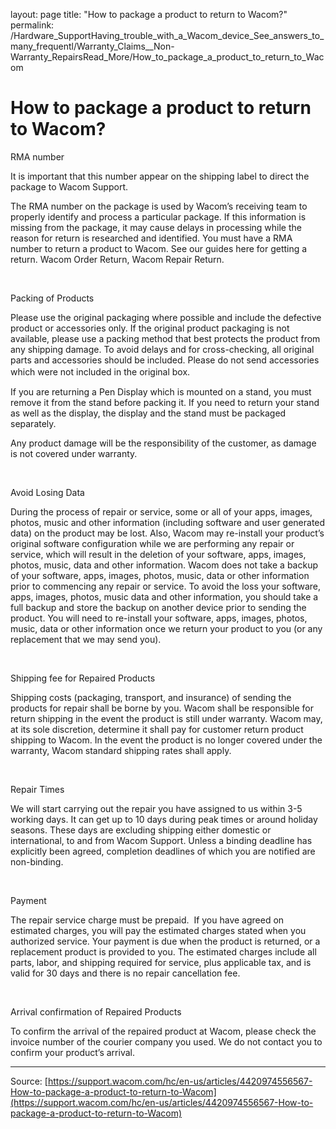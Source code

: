 layout: page
title: "How to package a product to return to Wacom?"
permalink: /Hardware_SupportHaving_trouble_with_a_Wacom_device_See_answers_to_many_frequentl/Warranty_Claims__Non-Warranty_RepairsRead_More/How_to_package_a_product_to_return_to_Wacom

# How to package a product to return to Wacom?

RMA number


It is important that this number appear on the shipping label to direct the package to Wacom Support.


The RMA number on the package is used by Wacom’s receiving team to properly identify and process a particular package. If this information is missing from the package, it may cause delays in processing while the reason for return is researched and identified. You must have a RMA number to return a product to Wacom. See our guides here for getting a return. Wacom Order Return, Wacom Repair Return.


 


Packing of Products


Please use the original packaging where possible and include the defective product or accessories only. If the original product packaging is not available, please use a packing method that best protects the product from any shipping damage. To avoid delays and for cross-checking, all original parts and accessories should be included. Please do not send accessories which were not included in the original box.　


If you are returning a Pen Display which is mounted on a stand, you must remove it from the stand before packing it. If you need to return your stand as well as the display, the display and the stand must be packaged separately.


Any product damage will be the responsibility of the customer, as damage is not covered under warranty.


 


Avoid Losing Data


During the process of repair or service, some or all of your apps, images, photos, music and other information (including software and user generated data) on the product may be lost. Also, Wacom may re-install your product’s original software configuration while we are performing any repair or service, which will result in the deletion of your software, apps, images, photos, music, data and other information. Wacom does not take a backup of your software, apps, images, photos, music, data or other information prior to commencing any repair or service. To avoid the loss your software, apps, images, photos, music data and other information, you should take a full backup and store the backup on another device prior to sending the product. You will need to re-install your software, apps, images, photos, music, data or other information once we return your product to you (or any replacement that we may send you).


 


Shipping fee for Repaired Products


Shipping costs (packaging, transport, and insurance) of sending the products for repair shall be borne by you. Wacom shall be responsible for return shipping in the event the product is still under warranty. Wacom may, at its sole discretion, determine it shall pay for customer return product shipping to Wacom. In the event the product is no longer covered under the warranty, Wacom standard shipping rates shall apply.


 


Repair Times


We will start carrying out the repair you have assigned to us within 3-5 working days. It can get up to 10 days during peak times or around holiday seasons. These days are excluding shipping either domestic or international, to and from Wacom Support. Unless a binding deadline has explicitly been agreed, completion deadlines of which you are notified are non-binding.


 


Payment


The repair service charge must be prepaid.  If you have agreed on estimated charges, you will pay the estimated charges stated when you authorized service. Your payment is due when the product is returned, or a replacement product is provided to you. The estimated charges include all parts, labor, and shipping required for service, plus applicable tax, and is valid for 30 days and there is no repair cancellation fee.


 


Arrival confirmation of Repaired Products


To confirm the arrival of the repaired product at Wacom, please check the invoice number of the courier company you used. We do not contact you to confirm your product’s arrival.

---
Source: [https://support.wacom.com/hc/en-us/articles/4420974556567-How-to-package-a-product-to-return-to-Wacom](https://support.wacom.com/hc/en-us/articles/4420974556567-How-to-package-a-product-to-return-to-Wacom)
